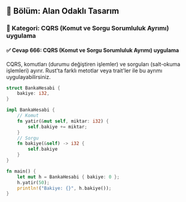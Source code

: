 ## 📘 Bölüm: Alan Odaklı Tasarım
### 🔹 Kategori: CQRS (Komut ve Sorgu Sorumluluk Ayrımı) uygulama
#### ✅ Cevap 666: CQRS (Komut ve Sorgu Sorumluluk Ayrımı) uygulama

CQRS, komutları (durumu değiştiren işlemler) ve sorguları (salt-okuma işlemleri) ayırır. Rust'ta farklı metotlar veya trait'ler ile bu ayrımı uygulayabilirsiniz.

```rust
struct BankaHesabi {
    bakiye: i32,
}

impl BankaHesabi {
    // Komut
    fn yatir(&mut self, miktar: i32) {
        self.bakiye += miktar;
    }
    // Sorgu
    fn bakiye(&self) -> i32 {
        self.bakiye
    }
}

fn main() {
    let mut h = BankaHesabi { bakiye: 0 };
    h.yatir(50);
    println!("Bakiye: {}", h.bakiye());
}
```
